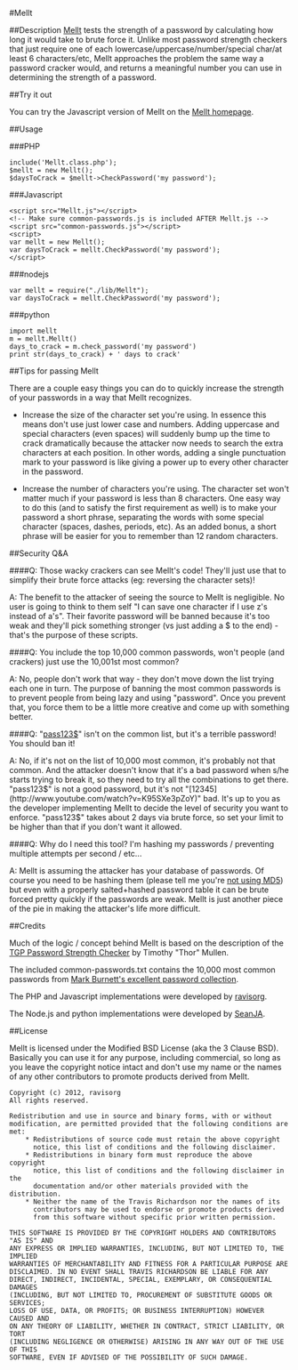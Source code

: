 #Mellt

##Description
[Mellt](http://mel.lt/) tests the strength of a password by calculating how long it would take to brute force it. Unlike most password strength checkers that just require one of each lowercase/uppercase/number/special char/at least 6 characters/etc, Mellt approaches the problem the same way a password cracker would, and returns a meaningful number you can use in determining the strength of a password. 

##Try it out

You can try the Javascript version of Mellt on the [Mellt homepage](http://mel.lt/).

##Usage

###PHP

	include('Mellt.class.php');
	$mellt = new Mellt();
	$daysToCrack = $mellt->CheckPassword('my password');
	
###Javascript
	
	<script src="Mellt.js"></script>
	<!-- Make sure common-passwords.js is included AFTER Mellt.js -->
	<script src="common-passwords.js"></script>
	<script>
	var mellt = new Mellt();
	var daysToCrack = mellt.CheckPassword('my password');
	</script>

###nodejs

	var mellt = require("./lib/Mellt");
	var daysToCrack = mellt.CheckPassword('my password');

###python

	import mellt
	m = mellt.Mellt()
	days_to_crack = m.check_password('my password')
	print str(days_to_crack) + ' days to crack'

##Tips for passing Mellt

There are a couple easy things you can do to quickly increase the strength of your passwords in a way that Mellt recognizes.

- Increase the size of the character set you're using. In essence this means don't use just lower case and numbers. Adding uppercase and special characters (even spaces) will suddenly bump up the time to crack dramatically because the attacker now needs to search the extra characters at each position. In other words, adding a single punctuation mark to your password is like giving a power up to every other character in the password.

- Increase the number of characters you're using. The character set won't matter much if your password is less than 8 characters. One easy way to do this (and to satisfy the first requirement as well) is to make your password a short phrase, separating the words with some special character (spaces, dashes, periods, etc). As an added bonus, a short phrase will be easier for you to remember than 12 random characters.

##Security Q&A

####Q: Those wacky crackers can see Mellt's code! They'll just use that to simplify their brute force attacks (eg: reversing the character sets)!

A: The benefit to the attacker of seeing the source to Mellt is negligible. No user is going to think to them self "I can save one character if I use z's instead of a's". Their favorite password will be banned because it's too weak and they'll pick something stronger (vs just adding a $ to the end) - that's the purpose of these scripts.

####Q: You include the top 10,000 common passwords, won't people (and crackers) just use the 10,001st most common?

A: No, people don't work that way - they don't move down the list trying each one in turn. The purpose of banning the most common passwords is to prevent people from being lazy and using "password". Once you prevent that, you force them to be a little more creative and come up with something better.

####Q: "[pass123$](http://pastebin.com/b79cJV5f)" isn't on the common list, but it's a terrible password! You should ban it!

A: No, if it's not on the list of 10,000 most common, it's probably not that common. And the attacker doesn't know that it's a bad password when s/he starts trying to break it, so they need to try all the combinations to get there. "pass123$" is not a good password, but it's not "[12345](http://www.youtube.com/watch?v=K95SXe3pZoY)" bad. It's up to you as the developer implementing Mellt to decide the level of security you want to enforce. "pass123$" takes about 2 days via brute force, so set your limit to be higher than that if you don't want it allowed.

####Q: Why do I need this tool? I'm hashing my passwords / preventing multiple attempts per second / etc...

A: Mellt is assuming the attacker has your database of passwords. Of course you need to be hashing them (please tell me you're [not using MD5](http://codahale.com/how-to-safely-store-a-password/)) but even with a properly salted+hashed password table it can be brute forced pretty quickly if the passwords are weak. Mellt is just another piece of the pie in making the attacker's life more difficult.

##Credits

Much of the logic / concept behind Mellt is based on the description of the [TGP Password Strength Checker](http://www.hammerofgod.com/passwordcheck.aspx) by Timothy "Thor" Mullen.

The included common-passwords.txt contains the 10,000 most common passwords from [Mark Burnett's excellent password collection](http://xato.net/passwords/more-top-worst-passwords/).

The PHP and Javascript implementations were developed by [ravisorg](https://github.com/ravisorg).

The Node.js and python implementations were developed by [SeanJA](https://github.com/SeanJA).

##License

Mellt is licensed under the Modified BSD License (aka the 3 Clause BSD). Basically you can use it for any purpose, including commercial, so long as you leave the copyright notice intact and don't use my name or the names of any other contributors to promote products derived from Mellt.

	Copyright (c) 2012, ravisorg
	All rights reserved.
	
	Redistribution and use in source and binary forms, with or without
	modification, are permitted provided that the following conditions are met:
	    * Redistributions of source code must retain the above copyright
	      notice, this list of conditions and the following disclaimer.
	    * Redistributions in binary form must reproduce the above copyright
	      notice, this list of conditions and the following disclaimer in the
	      documentation and/or other materials provided with the distribution.
	    * Neither the name of the Travis Richardson nor the names of its 
	      contributors may be used to endorse or promote products derived 
	      from this software without specific prior written permission.
	
	THIS SOFTWARE IS PROVIDED BY THE COPYRIGHT HOLDERS AND CONTRIBUTORS "AS IS" AND
	ANY EXPRESS OR IMPLIED WARRANTIES, INCLUDING, BUT NOT LIMITED TO, THE IMPLIED
	WARRANTIES OF MERCHANTABILITY AND FITNESS FOR A PARTICULAR PURPOSE ARE
	DISCLAIMED. IN NO EVENT SHALL TRAVIS RICHARDSON BE LIABLE FOR ANY
	DIRECT, INDIRECT, INCIDENTAL, SPECIAL, EXEMPLARY, OR CONSEQUENTIAL DAMAGES
	(INCLUDING, BUT NOT LIMITED TO, PROCUREMENT OF SUBSTITUTE GOODS OR SERVICES;
	LOSS OF USE, DATA, OR PROFITS; OR BUSINESS INTERRUPTION) HOWEVER CAUSED AND
	ON ANY THEORY OF LIABILITY, WHETHER IN CONTRACT, STRICT LIABILITY, OR TORT
	(INCLUDING NEGLIGENCE OR OTHERWISE) ARISING IN ANY WAY OUT OF THE USE OF THIS
	SOFTWARE, EVEN IF ADVISED OF THE POSSIBILITY OF SUCH DAMAGE.